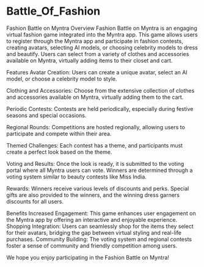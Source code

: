 # Battle_Of_Fashion

Fashion Battle on Myntra
Overview
Fashion Battle on Myntra is an engaging virtual fashion game integrated into the Myntra app. This game allows users to register through the Myntra app and participate in fashion contests, creating avatars, selecting AI models, or choosing celebrity models to dress and beautify. Users can select from a variety of clothes and accessories available on Myntra, virtually adding items to their closet and cart.

Features
Avatar Creation: Users can create a unique avatar, select an AI model, or choose a celebrity model to style.

Clothing and Accessories: Choose from the extensive collection of clothes and accessories available on Myntra, virtually adding them to the cart.

Periodic Contests: Contests are held periodically, especially during festive seasons and special occasions.

Regional Rounds: Competitions are hosted regionally, allowing users to participate and compete within their area.

Themed Challenges: Each contest has a theme, and participants must create a perfect look based on the theme.


Voting and Results: Once the look is ready, it is submitted to the voting portal where all Myntra users can vote. Winners are determined through a voting system similar to beauty contests like Miss India.


Rewards: Winners receive various levels of discounts and perks. Special gifts are also provided to the winners, and the winning dress garners discounts for all users.


Benefits
Increased Engagement: This game enhances user engagement on the Myntra app by offering an interactive and enjoyable experience.
Shopping Integration: Users can seamlessly shop for the items they select for their avatars, bridging the gap between virtual styling and real-life purchases.
Community Building: The voting system and regional contests foster a sense of community and friendly competition among users.


We hope you enjoy participating in the Fashion Battle on Myntra!
